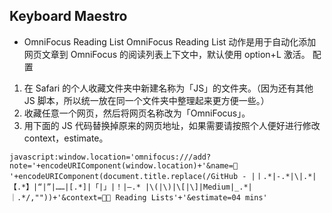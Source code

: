 ## Keyboard Maestro
- OmniFocus Reading List
OmniFocus Reading List 动作是用于自动化添加网页文章到 OmniFocus 的阅读列表上下文中，默认使用 option+L 激活。
配置
1. 在 Safari 的个人收藏文件夹中新建名称为「JS」的文件夹。（因为还有其他 JS 脚本，所以统一放在同一个文件夹中整理起来更方便一些。）
2. 收藏任意一个网页，然后将网页名称改为「OmniFocus」。
3. 用下面的 JS 代码替换掉原来的网页地址，如果需要请按照个人便好进行修改 context，estimate。

```
javascript:window.location='omnifocus:///add?note='+encodeURIComponent(window.location)+'&name=🔖 '+encodeURIComponent(document.title.replace(/GitHub - |丨.*|-.*|\|.*|【.*】|“|”|……|[.*]|「|」|！|–.* |\(|\)|\[|\]|Medium|_.*| ｜.*/,""))+'&context=📕📕 Reading Lists'+'&estimate=04 mins'
```